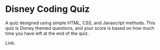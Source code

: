 # Disney Coding Quiz

A quiz designed using simple HTML, CSS, and Javascript methods. This quiz is Disney themed questions, and your score is based on how much time you have left at the end of the quiz.

Link: 
